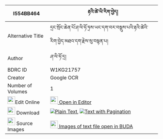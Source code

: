 |I554BB464|རྟའི་ཚེ་ཡི་རིག་བྱེད། 
| --- | --- 
|Alternative Title |དྲང་སྲོང་ཆེན་པོ་ཤ་ལི་ཧོ་ཏྲས་ཡང་དག་བར་བསྡུས་པའི་རྟའི་ཚེའི་རིག་བྱེད་མཐའ་དག་རྗེས་སུ་བསྟན་པ།
|Author| ཤ་ལི་ཧོ་དྲ།
|BDRC ID | W1KG21757
|Creator | Google OCR
|Number of Volumes| 1
|<img width="25" src="https://img.icons8.com/color/25/000000/edit-property.png">Edit Online| [<img width="25" src="https://avatars.githubusercontent.com/u/45091458?s=200&v=4"> Open in Editor](http://editor.openpecha.org/I554BB464)
|<img width="25" src="https://img.icons8.com/fluent/48/000000/download-2.png"/>  Download | [![](https://img.icons8.com/color/20/000000/txt.png)Plain Text](https://github.com/Openpecha/I554BB464/releases/download/v1/ta_i_tse_yi_rikje_plain_I554BB464.zip), [![](https://img.icons8.com/color/20/000000/txt.png)Text with Pagination](https://github.com/Openpecha/I554BB464/releases/download/v1/ta_i_tse_yi_rikje_pages_I554BB464.zip)
|<img width="25" src="https://img.icons8.com/plasticine/100/000000/pictures-folder.png"/>  Source Images | [<img width="25" src="https://library.bdrc.io/icons/BUDA-small.svg"> Images of text file open in BUDA](https://library.bdrc.io/show/bdr:W1KG21757)